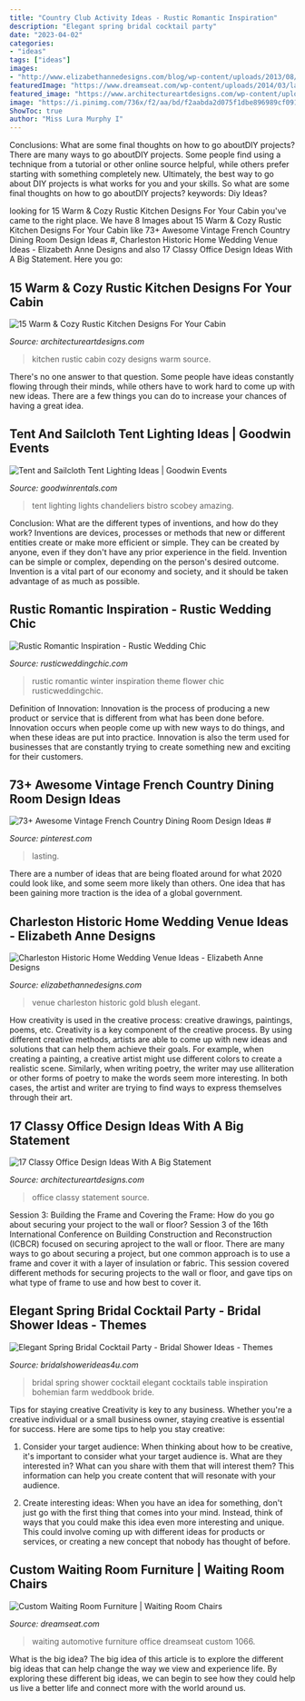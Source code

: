 ```yaml
---
title: "Country Club Activity Ideas - Rustic Romantic Inspiration"
description: "Elegant spring bridal cocktail party"
date: "2023-04-02"
categories:
- "ideas"
tags: ["ideas"]
images:
- "http://www.elizabethannedesigns.com/blog/wp-content/uploads/2013/08/Charleston-Historic-Home-Wedding-Venue-Ideas.jpg"
featuredImage: "https://www.dreamseat.com/wp-content/uploads/2014/03/large-auto-service-large.jpg"
featured_image: "https://www.architectureartdesigns.com/wp-content/uploads/2014/10/15-Warm-Cozy-Rustic-Kitchen-Designs-For-Your-Cabin-2-630x861.jpg"
image: "https://i.pinimg.com/736x/f2/aa/bd/f2aabda2d075f1dbe896989cf0916c30.jpg"
ShowToc: true
author: "Miss Lura Murphy I"
---
```



Conclusions: What are some final thoughts on how to go aboutDIY projects?
There are many ways to go aboutDIY projects. Some people find using a technique from a tutorial or other online source helpful, while others prefer starting with something completely new. Ultimately, the best way to go about DIY projects is what works for you and your skills. So what are some final thoughts on how to go aboutDIY projects? keywords: Diy Ideas?

	

		
looking for 15 Warm &amp; Cozy Rustic Kitchen Designs For Your Cabin you've came to the right place. We have 8 Images about 15 Warm &amp; Cozy Rustic Kitchen Designs For Your Cabin like 73+ Awesome Vintage French Country Dining Room Design Ideas #, Charleston Historic Home Wedding Venue Ideas - Elizabeth Anne Designs and also 17 Classy Office Design Ideas With A Big Statement. Here you go:
		
    
## 15 Warm &amp; Cozy Rustic Kitchen Designs For Your Cabin

<img loading=lazy src="https://www.architectureartdesigns.com/wp-content/uploads/2014/10/15-Warm-Cozy-Rustic-Kitchen-Designs-For-Your-Cabin-2-630x861.jpg" onerror="this.onerror=null;this.src='https://tse1.mm.bing.net/th?id=OIP.A8mOOorjMVE2m-YFYXxwEwHaKH&amp;pid=15.1';" alt="15 Warm &amp; Cozy Rustic Kitchen Designs For Your Cabin">

_Source: architectureartdesigns.com_

>kitchen rustic cabin cozy designs warm source. 

	

There's no one answer to that question. Some people have ideas constantly flowing through their minds, while others have to work hard to come up with new ideas. There are a few things you can do to increase your chances of having a great idea.

    
## Tent And Sailcloth Tent Lighting Ideas | Goodwin Events

<img loading=lazy src="https://www.goodwinrentals.com/wp-content/uploads/2014/11/Market-Bistro-Lights-and-Chandeliers-in-a-Tent.jpg" onerror="this.onerror=null;this.src='https://tse2.mm.bing.net/th?id=OIP.TPLTwdWJhFMZG9CBbVWPpQHaEo&amp;pid=15.1';" alt="Tent and Sailcloth Tent Lighting Ideas | Goodwin Events">

_Source: goodwinrentals.com_

>tent lighting lights chandeliers bistro scobey amazing. 

	

Conclusion: What are the different types of inventions, and how do they work?
Inventions are devices, processes or methods that new or different entities create or make more efficient or simple. They can be created by anyone, even if they don't have any prior experience in the field. Invention can be simple or complex, depending on the person's desired outcome. Invention is a vital part of our economy and society, and it should be taken advantage of as much as possible.

    
## Rustic Romantic Inspiration - Rustic Wedding Chic

<img loading=lazy src="http://rusticweddingchic.com/wp-content/uploads/2016/04/NorthCountry-177.jpg.optimal.jpg" onerror="this.onerror=null;this.src='https://tse3.mm.bing.net/th?id=OIP.L8ZZz_2ysGT4pFQcwh_VzAHaLH&amp;pid=15.1';" alt="Rustic Romantic Inspiration - Rustic Wedding Chic">

_Source: rusticweddingchic.com_

>rustic romantic winter inspiration theme flower chic rusticweddingchic. 

	

Definition of Innovation:
Innovation is the process of producing a new product or service that is different from what has been done before. Innovation occurs when people come up with new ways to do things, and when these ideas are put into practice. Innovation is also the term used for businesses that are constantly trying to create something new and exciting for their customers.

    
## 73+ Awesome Vintage French Country Dining Room Design Ideas #

<img loading=lazy src="https://i.pinimg.com/736x/f2/aa/bd/f2aabda2d075f1dbe896989cf0916c30.jpg" onerror="this.onerror=null;this.src='https://tse4.mm.bing.net/th?id=OIP.6oTCbXg2GxH0z60DZdmnYgHaLH&amp;pid=15.1';" alt="73+ Awesome Vintage French Country Dining Room Design Ideas #">

_Source: pinterest.com_

>lasting. 

	

There are a number of ideas that are being floated around for what 2020 could look like, and some seem more likely than others. One idea that has been gaining more traction is the idea of a global government.

    
## Charleston Historic Home Wedding Venue Ideas - Elizabeth Anne Designs

<img loading=lazy src="http://www.elizabethannedesigns.com/blog/wp-content/uploads/2013/08/Charleston-Historic-Home-Wedding-Venue-Ideas.jpg" onerror="this.onerror=null;this.src='https://tse1.mm.bing.net/th?id=OIP.1FTO_fjqDFYt4L45FBVelQHaLH&amp;pid=15.1';" alt="Charleston Historic Home Wedding Venue Ideas - Elizabeth Anne Designs">

_Source: elizabethannedesigns.com_

>venue charleston historic gold blush elegant. 

	

How creativity is used in the creative process: creative drawings, paintings, poems, etc.
Creativity is a key component of the creative process. By using different creative methods, artists are able to come up with new ideas and solutions that can help them achieve their goals. For example, when creating a painting, a creative artist might use different colors to create a realistic scene. Similarly, when writing poetry, the writer may use alliteration or other forms of poetry to make the words seem more interesting. In both cases, the artist and writer are trying to find ways to express themselves through their art.

    
## 17 Classy Office Design Ideas With A Big Statement

<img loading=lazy src="https://www.architectureartdesigns.com/wp-content/uploads/2015/04/835-630x394.jpg" onerror="this.onerror=null;this.src='https://tse3.mm.bing.net/th?id=OIP.5Pt8suKygLJJRH3uk0BAOQHaEo&amp;pid=15.1';" alt="17 Classy Office Design Ideas With A Big Statement">

_Source: architectureartdesigns.com_

>office classy statement source. 

	

Session 3: Building the Frame and Covering the Frame: How do you go about securing your project to the wall or floor?
Session 3 of the 16th International Conference on Building Construction and Reconstruction (ICBCR) focused on securing aproject to the wall or floor. There are many ways to go about securing a project, but one common approach is to use a frame and cover it with a layer of insulation or fabric. This session covered different methods for securing projects to the wall or floor, and gave tips on what type of frame to use and how best to cover it.

    
## Elegant Spring Bridal Cocktail Party - Bridal Shower Ideas - Themes

<img loading=lazy src="https://www.bridalshowerideas4u.com/wp-content/uploads/2016/04/Elegant-Spring-Bridal-Cocktail-Party-Tables-Florals.jpg" onerror="this.onerror=null;this.src='https://tse4.mm.bing.net/th?id=OIP.w-G_R8vHXsO-Wd3lzwHdIgHaOv&amp;pid=15.1';" alt="Elegant Spring Bridal Cocktail Party - Bridal Shower Ideas - Themes">

_Source: bridalshowerideas4u.com_

>bridal spring shower cocktail elegant cocktails table inspiration bohemian farm weddbook bride. 

	

Tips for staying creative
Creativity is key to any business. Whether you're a creative individual or a small business owner, staying creative is essential for success. Here are some tips to help you stay creative: 
1. Consider your target audience: When thinking about how to be creative, it's important to consider what your target audience is. What are they interested in? What can you share with them that will interest them? This information can help you create content that will resonate with your audience. 

2. Create interesting ideas: When you have an idea for something, don't just go with the first thing that comes into your mind. Instead, think of ways that you could make this idea even more interesting and unique. This could involve coming up with different ideas for products or services, or creating a new concept that nobody has thought of before. 


    
## Custom Waiting Room Furniture | Waiting Room Chairs

<img loading=lazy src="https://www.dreamseat.com/wp-content/uploads/2014/03/large-auto-service-large.jpg" onerror="this.onerror=null;this.src='https://tse1.mm.bing.net/th?id=OIP.ylZ1Sbi7uXY4cAGz7fibNgHaFR&amp;pid=15.1';" alt="Custom Waiting Room Furniture | Waiting Room Chairs">

_Source: dreamseat.com_

>waiting automotive furniture office dreamseat custom 1066. 

	

What is the big idea?
The big idea of this article is to explore the different big ideas that can help change the way we view and experience life. By exploring these different big ideas, we can begin to see how they could help us live a better life and connect more with the world around us.

